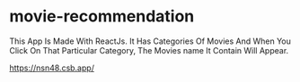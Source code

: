 # movie-recommendation
This App Is Made With ReactJs. It Has Categories Of Movies And When You Click On That Particular Category, The Movies name It Contain Will Appear.

https://nsn48.csb.app/
